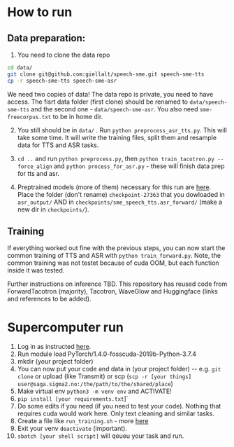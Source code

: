
# How to run

## Data preparation:
1. You need to clone the data repo 
```sh
cd data/
git clone git@github.com:giellalt/speech-sme.git speech-sme-tts
cp -r speech-sme-tts speech-sme-asr
```

We need two copies of data! The data repo is private, you need to have access. The fisrt data folder (first clone) should be renamed to `data/speech-sme-tts` and the second one - `data/speech-sme-asr`. You also need `sme-freecorpus.txt` to be in home dir. 

2. You still should be in `data/` . Run `python preprocess_asr_tts.py`. This will take some time. It will write the training files, split them and resample data for TTS and ASR tasks. 


3. `cd ..` and run `python preprocess.py`, then `python train_tacotron.py --force_align` and `python process_for_asr.py` - these will finish data prep for tts and asr.
 
4. Preptrained models (more of them) necessary for this run are [here](https://drive.google.com/drive/folders/18nTVbsUlkbN4duvcbIeSS_gNsmG5bOiZ?usp=sharing). Place the folder (don't rename) `checkpoint-27363` that you dowloaded in `asr_output/` AND in  `checkpoints/sme_speech_tts.asr_forward/` (make a new dir in `checkpoints/`).

## Training

If everything worked out fine with the previous steps, you can now start the common training of TTS and ASR with `python train_forward.py`. Note, the common training was not testet because of cuda OOM, but each function inside it was tested. 


Further instructions on inference TBD.
This repository has reused code from ForwardTacotron (majority), Tacotron, WaveGlow and Huggingface (links and references to be added).




# Supercomputer run

1. Log in as instructed [here](https://documentation.sigma2.no/getting_started/getting_started.html).
2. Run module load PyTorch/1.4.0-fosscuda-2019b-Python-3.7.4 
3. mkdir (your project folder)
4. You can now put your code and data in (your project folder) -- e.g. `git clone` or upload (like Transmit) or scp (`scp -r [your things] user@saga.sigma2.no:/the/path/to/the/shared/place`)
5. Make virtual env `python3 -m venv env` and ACTIVATE!
6. `pip install [your requirements.txt`]`
7. Do some edits if you need (if you need to test your code). Nothing that requires cuda would work here. Only text cleaning and similar tasks. 
8. Create a file like `run_training.sh` - more [here](https://documentation.sigma2.no/getting_started/tutorials/gpu.html)
9. Exit your venv `deactivate` (important).
10. `sbatch [your shell script]` will qeueu your task and run.
